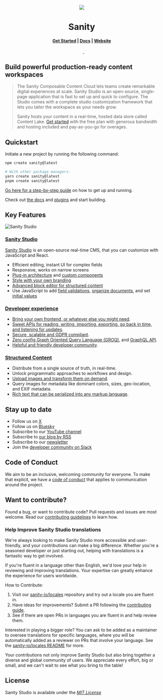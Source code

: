 <p align="center">
  <a href="https://sanity.io">
    <img src="https://cdn.sanity.io/images/3do82whm/next/1dfce9dde7a62ccaa8e8377254a1e919f6c07ad3-128x128.svg" />
  </a>
  <h1 align="center">Sanity</h1>
  <h4 align="center">
    <a href="https://www.sanity.io/get-started?ref=gh">Get Started</a> |
    <a href="https://www.sanity.io/docs">Docs</a> |
    <a href="https://www.sanity.io">Website</a>
  </h4>
</p>

<p align="center">
  <img alt="" src="https://img.shields.io/npm/v/sanity?style=flat">
  <img alt="" src="https://img.shields.io/npm/dm/@sanity/client?style=flat">
  <img alt="" src="https://img.shields.io/npm/l/sanity.svg?style=flat">
  <a aria-label="Join the community on Slack" href="https://slack.sanity.io">
    <img alt="" src="https://img.shields.io/badge/Join%20Slack-f03e2f?logo=Slack&style=flat">
  </a>
  <a aria-label="Follow Sanity on Twitter" href="https://twitter.com/sanity_io">
    <img alt="" src="https://img.shields.io/twitter/follow/sanity_io?style=flat&color=blue">
  </a>
</p>

## Build powerful production-ready content workspaces

> The Sanity Composable Content Cloud lets teams create remarkable digital experiences at scale. Sanity Studio is an open-source, single-page application that is fast to set up and quick to configure. The Studio comes with a complete studio customization framework that lets you tailor the workspace as your needs grow.
>
> Sanity hosts your content in a real-time, hosted data store called Content Lake. [Get started](https://www.sanity.io/get-started?ref=gh) with the free plan with generous bandwidth and hosting included and pay-as-you-go for overages.

## Quickstart

Initiate a new project by running the following command:

```bash
npm create sanity@latest

# With other package managers:
yarn create sanity@latest
pnpm create sanity@latest
```

[Go here for a step-by-step guide](https://www.sanity.io/docs/getting-started-with-sanity) on how to get up and running.

Check out [the docs](https://www.sanity.io/docs/sanity-studio) and [plugins](https://www.sanity.io/plugins) and start building.

## Key Features

![Sanity Studio](https://cdn.sanity.io/images/3do82whm/next/0eef48a15688916111a14cae008b0d5bd73865a5-2880x1000.png?w=2000&fit=max&auto=format&dpr=2)

### [Sanity Studio](https://www.sanity.io/studio)

[Sanity Studio](https://www.sanity.io/studio) is an open-source real-time CMS, that you can customize with JavaScript and React.

- Efficient editing, instant UI for complex fields
- Responsive, works on narrow screens
- [Plug-in architecture](https://www.sanity.io/plugins) and [custom components](https://www.sanity.io/docs/component-api)
- [Style with your own branding](https://www.sanity.io/docs/theming)
- [Advanced block editor for structured content](https://www.sanity.io/docs/block-content)
- Use JavaScript to add [field validations](https://www.sanity.io/docs/validation), [organize documents](https://www.sanity.io/docs/overview-structure-builder), and set [initial values](https://www.sanity.io/docs/theming)

### [Developer experience](https://www.sanity.io/developer-experience)

- [Bring your own frontend, or whatever else you might need](https://www.sanity.io/docs/build-with-sanity).
- [Sweet APIs for reading, writing, importing, exporting, go back in time, and listening for updates](https://www.sanity.io/docs/datastore).
- [Secure, scalable and GDPR compliant](https://www.sanity.io/security).
- [Zero config Graph Oriented Query Language (GROQ)](https://www.sanity.io/docs/how-queries-work), and [GraphQL API](https://www.sanity.io/docs/graphql).
- [Helpful and friendly developer community](https://slack.sanity.io).

### [Structured Content](https://www.sanity.io/structured-content)

- Distribute from a single source of truth, in real-time.
- Unlock programmatic approaches to workflows and design.
- [Upload images and transform them on demand](https://www.sanity.io/docs/asset-pipeline).
- Query images for metadata like dominant colors, sizes, geo-location, and EXIF metadata.
- [Rich text that can be serialized into any markup language](https://www.sanity.io/guides/introduction-to-portable-text).

## Stay up to date

- Follow us on [X](https://x.com/sanity_io)
- Follow us on [Bluesky](https://bsky.app/profile/sanity.io)
- Subscribe to our [YouTube channel](https://www.youtube.com/@sanity_io)
- Subscribe to [our blog by RSS](https://www.sanity.io/feed/rss)
- Subscribe to our [newsletter](https://www.sanity.io/newsletter)
- Join the [developer community on Slack](https://slack.sanity.io)

## Code of Conduct

We aim to be an inclusive, welcoming community for everyone. To make that explicit, we have a [code of conduct](https://github.com/sanity-io/sanity/blob/current/CODE_OF_CONDUCT.md) that applies to communication around the project.

## Want to contribute?

Found a bug, or want to contribute code? Pull requests and issues are most welcome. Read our [contributing guidelines](https://github.com/sanity-io/sanity/blob/current/CONTRIBUTING.md) to learn how.

### Help Improve Sanity Studio translations

We're always looking to make Sanity Studio more accessible and user-friendly, and your contributions can make a big difference. Whether you're a seasoned developer or just starting out, helping with translations is a fantastic way to get involved.

If you're fluent in a language other than English, we'd love your help in reviewing and improving translations. Your expertise can greatly enhance the experience for users worldwide.

How to Contribute:

1. Visit our [sanity-io/locales](https://github.com/sanity-io/locales) repository and try out a locale you are fluent in.
2. Have ideas for improvements? Submit a PR following the [contributing guide](https://github.com/sanity-io/locales/blob/main/CONTRIBUTING.md#getting-started).
3. See if there are open PRs in languages you are fluent in and help review them.

Interested in playing a bigger role? You can ask to be added as a maintainer to oversee translations for specific languages, where you will be automatically added as a reviewer on PRs that involve your language. See the [sanity-io/locales README](https://github.com/sanity-io/locales#readme) for more.

Your contributions not only improve Sanity Studio but also bring together a diverse and global community of users. We appreciate every effort, big or small, and we can't wait to see what you bring to the table!

## License

Sanity Studio is available under the [_MIT License_](https://github.com/sanity-io/sanity/blob/current/LICENSE)
